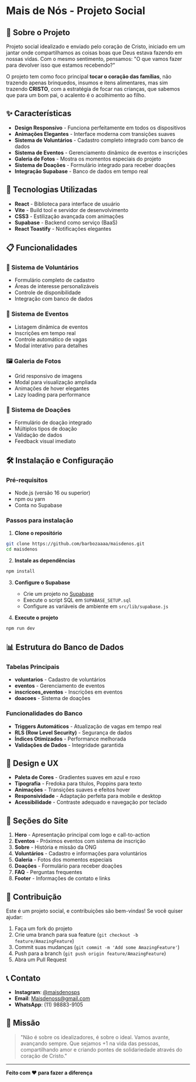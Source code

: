 # Mais de Nós - Projeto Social

## 📖 Sobre o Projeto

Projeto social idealizado e enviado pelo coração de Cristo, iniciado em um jantar onde compartilhamos as coisas boas que Deus estava fazendo em nossas vidas. Com o mesmo sentimento, pensamos: "O que vamos fazer para devolver isso que estamos recebendo?"

O projeto tem como foco principal **tocar o coração das famílias**, não trazendo apenas brinquedos, insumos e itens alimentares, mas sim trazendo **CRISTO**, com a estratégia de focar nas crianças, que sabemos que para um bom pai, o acalento é o acolhimento ao filho.

## ✨ Características

- **Design Responsivo** - Funciona perfeitamente em todos os dispositivos
- **Animações Elegantes** - Interface moderna com transições suaves
- **Sistema de Voluntários** - Cadastro completo integrado com banco de dados
- **Sistema de Eventos** - Gerenciamento dinâmico de eventos e inscrições
- **Galeria de Fotos** - Mostra os momentos especiais do projeto
- **Sistema de Doações** - Formulário integrado para receber doações
- **Integração Supabase** - Banco de dados em tempo real

## 🚀 Tecnologias Utilizadas

- **React** - Biblioteca para interface de usuário
- **Vite** - Build tool e servidor de desenvolvimento
- **CSS3** - Estilização avançada com animações
- **Supabase** - Backend como serviço (BaaS)
- **React Toastify** - Notificações elegantes

## 📋 Funcionalidades

### 🎯 Sistema de Voluntários
- Formulário completo de cadastro
- Áreas de interesse personalizáveis
- Controle de disponibilidade
- Integração com banco de dados

### 📅 Sistema de Eventos
- Listagem dinâmica de eventos
- Inscrições em tempo real
- Controle automático de vagas
- Modal interativo para detalhes

### 🖼️ Galeria de Fotos
- Grid responsivo de imagens
- Modal para visualização ampliada
- Animações de hover elegantes
- Lazy loading para performance

### 💝 Sistema de Doações
- Formulário de doação integrado
- Múltiplos tipos de doação
- Validação de dados
- Feedback visual imediato

## 🛠️ Instalação e Configuração

### Pré-requisitos
- Node.js (versão 16 ou superior)
- npm ou yarn
- Conta no Supabase

### Passos para instalação

1. **Clone o repositório**
```bash
git clone https://github.com/barbozaaaa/maisdenos.git
cd maisdenos
```

2. **Instale as dependências**
```bash
npm install
```

3. **Configure o Supabase**
   - Crie um projeto no [Supabase](https://supabase.com)
   - Execute o script SQL em `SUPABASE_SETUP.sql`
   - Configure as variáveis de ambiente em `src/lib/supabase.js`

4. **Execute o projeto**
```bash
npm run dev
```

## 📊 Estrutura do Banco de Dados

### Tabelas Principais
- **voluntarios** - Cadastro de voluntários
- **eventos** - Gerenciamento de eventos
- **inscricoes_eventos** - Inscrições em eventos
- **doacoes** - Sistema de doações

### Funcionalidades do Banco
- **Triggers Automáticos** - Atualização de vagas em tempo real
- **RLS (Row Level Security)** - Segurança de dados
- **Índices Otimizados** - Performance melhorada
- **Validações de Dados** - Integridade garantida

## 🎨 Design e UX

- **Paleta de Cores** - Gradientes suaves em azul e roxo
- **Tipografia** - Fredoka para títulos, Poppins para texto
- **Animações** - Transições suaves e efeitos hover
- **Responsividade** - Adaptação perfeita para mobile e desktop
- **Acessibilidade** - Contraste adequado e navegação por teclado

## 📱 Seções do Site

1. **Hero** - Apresentação principal com logo e call-to-action
2. **Eventos** - Próximos eventos com sistema de inscrição
3. **Sobre** - História e missão da ONG
4. **Voluntários** - Cadastro e informações para voluntários
5. **Galeria** - Fotos dos momentos especiais
6. **Doações** - Formulário para receber doações
7. **FAQ** - Perguntas frequentes
8. **Footer** - Informações de contato e links

## 🤝 Contribuição

Este é um projeto social, e contribuições são bem-vindas! Se você quiser ajudar:

1. Faça um fork do projeto
2. Crie uma branch para sua feature (`git checkout -b feature/AmazingFeature`)
3. Commit suas mudanças (`git commit -m 'Add some AmazingFeature'`)
4. Push para a branch (`git push origin feature/AmazingFeature`)
5. Abra um Pull Request

## 📞 Contato

- **Instagram**: [@maisdenosps](https://www.instagram.com/maisdenosps)
- **Email**: Maisdenoss@gmail.com
- **WhatsApp**: (11) 98883-9105

## 🙏 Missão

> "Não é sobre os idealizadores, é sobre o ideal. Vamos avante, avançando sempre. Que sejamos +1 na vida das pessoas, compartilhando amor e criando pontes de solidariedade através do coração de Cristo."

---

**Feito com ❤️ para fazer a diferença**